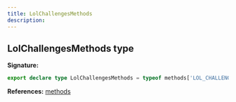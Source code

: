 ```yaml
---
title: LolChallengesMethods
description: 
---
```


## LolChallengesMethods type



**Signature:**

```ts
export declare type LolChallengesMethods = typeof methods['LOL_CHALLENGES'][number];
```

**References:** [methods](/api/methods.md)

